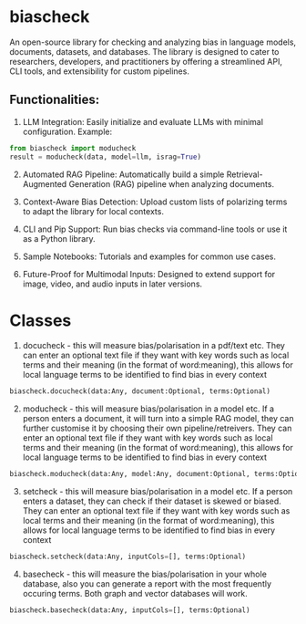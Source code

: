# biascheck

An open-source library for checking and analyzing bias in language models, documents, datasets, and databases. The library is designed to cater to researchers, developers, and practitioners by offering a streamlined API, CLI tools, and extensibility for custom pipelines.

## Functionalities:
1) LLM Integration: Easily initialize and evaluate LLMs with minimal configuration.
Example:
```python
from biascheck import moducheck
result = moducheck(data, model=llm, israg=True)
```
2) Automated RAG Pipeline:
Automatically build a simple Retrieval-Augmented Generation (RAG) pipeline when analyzing documents.

3) Context-Aware Bias Detection:
Upload custom lists of polarizing terms to adapt the library for local contexts.

3) CLI and Pip Support:
Run bias checks via command-line tools or use it as a Python library.

5) Sample Notebooks:
Tutorials and examples for common use cases.

7) Future-Proof for Multimodal Inputs:
Designed to extend support for image, video, and audio inputs in later versions.

# Classes
1) docucheck - this will measure bias/polarisation in a pdf/text etc. They can enter an optional text file if they want with key words such as local terms and their meaning (in the format of word:meaning), this allows for local language terms to be identified to find bias in every context
```python
biascheck.docucheck(data:Any, document:Optional, terms:Optional)
```

2) moducheck - this will measure bias/polarisation in a model etc. If a person enters a document, it will turn into a simple RAG model, they can further customise it by choosing their own pipeline/retreivers. They can enter an optional text file if they want with key words such as local terms and their meaning (in the format of word:meaning), this allows for local language terms to be identified to find bias in every context
```python
biascheck.moducheck(data:Any, model:Any, document:Optional, terms:Optional, retreiver:Optional, israg=False)
```

3) setcheck - this will measure bias/polarisation in a model etc. If a person enters a dataset, they can check if their dataset is skewed or biased. They can enter an optional text file if they want with key words such as local terms and their meaning (in the format of word:meaning), this allows for local language terms to be identified to find bias in every context
```python
biascheck.setcheck(data:Any, inputCols=[], terms:Optional)
```

4) basecheck - this will measure the bias/polarisation in your whole database, also you can generate a report with the most frequently occuring terms. Both graph and vector databases will work.
```python
biascheck.basecheck(data:Any, inputCols=[], terms:Optional)
```
